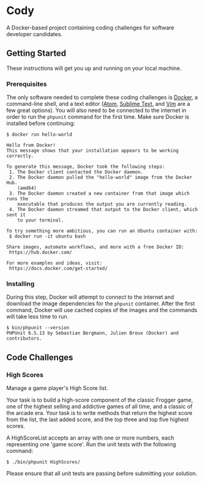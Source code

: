# Cody
A Docker-based project containing coding challenges for software developer candidates.

## Getting Started

These instructions will get you up and running on your local machine.

### Prerequisites

The only software needed to complete these coding challenges is [Docker](https://docs.docker.com/get-docker/), a
command-line shell, and a text editor ([Atom](https://atom.io/), [Sublime Text](http://www.sublimetext.com/), and
[Vim](https://www.vim.org/) are a few great options). You will also need to be connected to the internet in order to run
the `phpunit` command for the first time. Make sure Docker is installed before continuing:

```console
$ docker run hello-world

Hello from Docker!
This message shows that your installation appears to be working correctly.

To generate this message, Docker took the following steps:
 1. The Docker client contacted the Docker daemon.
 2. The Docker daemon pulled the "hello-world" image from the Docker Hub.
    (amd64)
 3. The Docker daemon created a new container from that image which runs the
    executable that produces the output you are currently reading.
 4. The Docker daemon streamed that output to the Docker client, which sent it
    to your terminal.

To try something more ambitious, you can run an Ubuntu container with:
 $ docker run -it ubuntu bash

Share images, automate workflows, and more with a free Docker ID:
 https://hub.docker.com/

For more examples and ideas, visit:
 https://docs.docker.com/get-started/

```

### Installing

During this step, Docker will attempt to connect to the internet and download the image dependencies for the `phpunit`
container. After the first command, Docker will use cached copies of the images and the commands will take less time to
run.

```console
$ bin/phpunit --version
PHPUnit 6.5.13 by Sebastian Bergmann, Julien Breux (Docker) and contributors.

```

## Code Challenges

### High Scores

Manage a game player's High Score list.

Your task is to build a high-score component of the classic Frogger game, one of the highest selling and addictive games
of all time, and a classic of the arcade era. Your task is to write methods that return the highest score from the list,
the last added score, and the top three and top five highest scores.

A HighScoreList accepts an array with one or more numbers, each representing one 'game score'. Run the unit tests with
the following command:

```console
$ ./bin/phpunit HighScores/
```

Please ensure that all unit tests are passing before submitting your solution.
